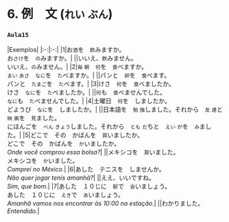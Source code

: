 # 6. 例　文 (`れい` `ぶん`)

### `Aula15`

|Exemplos|
|:-:|:-:|
|1|お`酒`を　`飲`みますか。<br>お`さけ`を　`の`みますか。|
||いいえ、`飲`みません。<br>いいえ、`の`みません。|
|2|`毎` `朝`　`何`を　`食`べますか。<br>`まい` `あさ`　`なに`を　`た`べますか。|
||パンと　`卵`を　`食`べます。<br>パンと　`たまご`を　`た`べます。|
|3|けさ　`何`を　`食`べましたか。<br>けさ　`なに`を　`た`べましたか。|
||`何`も　`食`べませんでした。<br>`なに`も　`た`べませんでした。|
|4|土曜日　`何`を　しましたか。<br>どようび　`なに`を　しましたか。|
||日本語を　`勉` `強`しました。それから　`友` `達`と　`映` `画`を　`見`ました。<br>にほんごを　`べん` `きょう`しました。それから　`とも` `だ`ちと　`えい` `が`を　`み`ました。|
|5|どこで　その　かばんを　`買`いましたか。<br>どこで　その　かばんを　`か`いましたか。<br>_Onde você comprou essa bolsa?_|
||メキシコを　`買`いました。<br>メキシコを　`か`いました。<br>_Comprei no México._|
|6|あした　テニスを　しませんか。<br>_Não quer jogar tenis amanhã?_|
||ええ、いいですね。<br>_Sim, que bom._|
|7|あした　１０じに　`駅`で　`会`いましょう。<br>あした　１０じに　`えき`で　`あ`いましょう。<br>_Amanhã vamos nos encontrar às 10:00 na estação._|
||わかりました。<br>_Entendido._|
